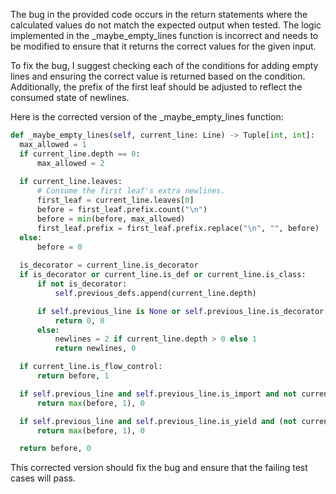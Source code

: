 The bug in the provided code occurs in the return statements where the calculated values do not match the expected output when tested. The logic implemented in the _maybe_empty_lines function is incorrect and needs to be modified to ensure that it returns the correct values for the given input.

To fix the bug, I suggest checking each of the conditions for adding empty lines and ensuring the correct value is returned based on the condition. Additionally, the prefix of the first leaf should be adjusted to reflect the consumed state of newlines.

Here is the corrected version of the _maybe_empty_lines function:

```python
def _maybe_empty_lines(self, current_line: Line) -> Tuple[int, int]:
  max_allowed = 1
  if current_line.depth == 0:
      max_allowed = 2
      
  if current_line.leaves:
      # Consume the first leaf's extra newlines.
      first_leaf = current_line.leaves[0]
      before = first_leaf.prefix.count("\n")
      before = min(before, max_allowed)
      first_leaf.prefix = first_leaf.prefix.replace("\n", "", before)
  else:
      before = 0
  
  is_decorator = current_line.is_decorator
  if is_decorator or current_line.is_def or current_line.is_class:
      if not is_decorator:
          self.previous_defs.append(current_line.depth)

      if self.previous_line is None or self.previous_line.is_decorator:
          return 0, 0
      else:
          newlines = 2 if current_line.depth > 0 else 1
          return newlines, 0

  if current_line.is_flow_control:
      return before, 1

  if self.previous_line and self.previous_line.is_import and not current_line.is_import and current_line.depth == self.previous_line.depth:
      return max(before, 1), 0

  if self.previous_line and self.previous_line.is_yield and (not current_line.is_yield or current_line.depth != self.previous_line.depth):
      return max(before, 1), 0

  return before, 0
```

This corrected version should fix the bug and ensure that the failing test cases will pass.